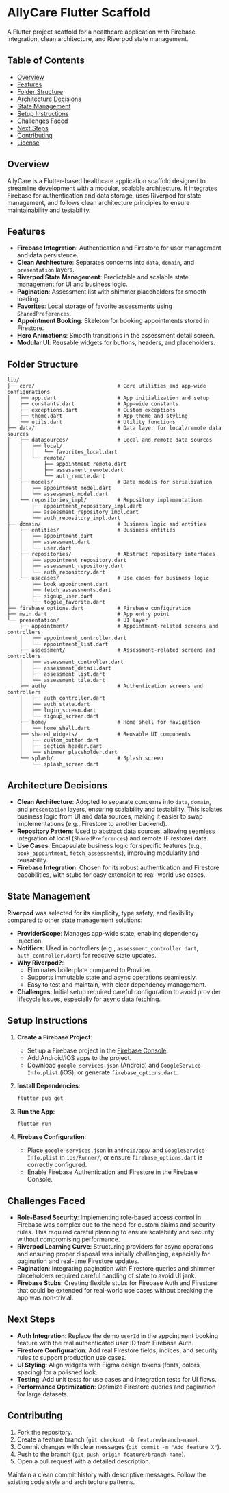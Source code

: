# AllyCare Flutter Scaffold

A Flutter project scaffold for a healthcare application with Firebase integration, clean architecture, and Riverpod state management.

## Table of Contents
- [Overview](#overview)
- [Features](#features)
- [Folder Structure](#folder-structure)
- [Architecture Decisions](#architecture-decisions)
- [State Management](#state-management)
- [Setup Instructions](#setup-instructions)
- [Challenges Faced](#challenges-faced)
- [Next Steps](#next-steps)
- [Contributing](#contributing)
- [License](#license)

## Overview
AllyCare is a Flutter-based healthcare application scaffold designed to streamline development with a modular, scalable architecture. It integrates Firebase for authentication and data storage, uses Riverpod for state management, and follows clean architecture principles to ensure maintainability and testability.

## Features
- **Firebase Integration**: Authentication and Firestore for user management and data persistence.
- **Clean Architecture**: Separates concerns into `data`, `domain`, and `presentation` layers.
- **Riverpod State Management**: Predictable and scalable state management for UI and business logic.
- **Pagination**: Assessment list with shimmer placeholders for smooth loading.
- **Favorites**: Local storage of favorite assessments using `SharedPreferences`.
- **Appointment Booking**: Skeleton for booking appointments stored in Firestore.
- **Hero Animations**: Smooth transitions in the assessment detail screen.
- **Modular UI**: Reusable widgets for buttons, headers, and placeholders.

## Folder Structure
```
lib/
├── core/                           # Core utilities and app-wide configurations
│   ├── app.dart                    # App initialization and setup
│   ├── constants.dart              # App-wide constants
│   ├── exceptions.dart             # Custom exceptions
│   ├── theme.dart                  # App theme and styling
│   └── utils.dart                  # Utility functions
├── data/                           # Data layer for local/remote data sources
│   ├── datasources/                # Local and remote data sources
│   │   ├── local/
│   │   │   └── favorites_local.dart
│   │   └── remote/
│   │       ├── appointment_remote.dart
│   │       ├── assessment_remote.dart
│   │       └── auth_remote.dart
│   ├── models/                     # Data models for serialization
│   │   ├── appointment_model.dart
│   │   └── assessment_model.dart
│   └── repositories_impl/          # Repository implementations
│       ├── appointment_repository_impl.dart
│       ├── assessment_repository_impl.dart
│       └── auth_repository_impl.dart
├── domain/                         # Business logic and entities
│   ├── entities/                   # Business entities
│   │   ├── appointment.dart
│   │   ├── assessment.dart
│   │   └── user.dart
│   ├── repositories/               # Abstract repository interfaces
│   │   ├── appointment_repository.dart
│   │   ├── assessment_repository.dart
│   │   └── auth_repository.dart
│   └── usecases/                   # Use cases for business logic
│       ├── book_appointment.dart
│       ├── fetch_assessments.dart
│       ├── signup_user.dart
│       └── toggle_favorite.dart
├── firebase_options.dart           # Firebase configuration
├── main.dart                       # App entry point
└── presentation/                   # UI layer
    ├── appointment/                # Appointment-related screens and controllers
    │   ├── appointment_controller.dart
    │   └── appointment_list.dart
    ├── assessment/                 # Assessment-related screens and controllers
    │   ├── assessment_controller.dart
    │   ├── assessment_detail.dart
    │   ├── assessment_list.dart
    │   └── assessment_tile.dart
    ├── auth/                       # Authentication screens and controllers
    │   ├── auth_controller.dart
    │   ├── auth_state.dart
    │   ├── login_screen.dart
    │   └── signup_screen.dart
    ├── home/                       # Home shell for navigation
    │   └── home_shell.dart
    ├── shared_widgets/             # Reusable UI components
    │   ├── custom_button.dart
    │   ├── section_header.dart
    │   └── shimmer_placeholder.dart
    └── splash/                     # Splash screen
        └── splash_screen.dart
```

## Architecture Decisions
- **Clean Architecture**: Adopted to separate concerns into `data`, `domain`, and `presentation` layers, ensuring scalability and testability. This isolates business logic from UI and data sources, making it easier to swap implementations (e.g., Firestore to another backend).
- **Repository Pattern**: Used to abstract data sources, allowing seamless integration of local (`SharedPreferences`) and remote (Firestore) data.
- **Use Cases**: Encapsulate business logic for specific features (e.g., `book_appointment`, `fetch_assessments`), improving modularity and reusability.
- **Firebase Integration**: Chosen for its robust authentication and Firestore capabilities, with stubs for easy extension to real-world use cases.

## State Management
**Riverpod** was selected for its simplicity, type safety, and flexibility compared to other state management solutions:
- **ProviderScope**: Manages app-wide state, enabling dependency injection.
- **Notifiers**: Used in controllers (e.g., `assessment_controller.dart`, `auth_controller.dart`) for reactive state updates.
- **Why Riverpod?**:
  - Eliminates boilerplate compared to Provider.
  - Supports immutable state and async operations seamlessly.
  - Easy to test and maintain, with clear dependency management.
- **Challenges**: Initial setup required careful configuration to avoid provider lifecycle issues, especially for async data fetching.

## Setup Instructions
1. **Create a Firebase Project**:
   - Set up a Firebase project in the [Firebase Console](https://console.firebase.google.com/).
   - Add Android/iOS apps to the project.
   - Download `google-services.json` (Android) and `GoogleService-Info.plist` (iOS), or generate `firebase_options.dart`.

2. **Install Dependencies**:
   ```bash
   flutter pub get
   ```

3. **Run the App**:
   ```bash
   flutter run
   ```

4. **Firebase Configuration**:
   - Place `google-services.json` in `android/app/` and `GoogleService-Info.plist` in `ios/Runner/`, or ensure `firebase_options.dart` is correctly configured.
   - Enable Firebase Authentication and Firestore in the Firebase Console.

## Challenges Faced
- **Role-Based Security**: Implementing role-based access control in Firebase was complex due to the need for custom claims and security rules. This required careful planning to ensure scalability and security without compromising performance.
- **Riverpod Learning Curve**: Structuring providers for async operations and ensuring proper disposal was initially challenging, especially for pagination and real-time Firestore updates.
- **Pagination**: Integrating pagination with Firestore queries and shimmer placeholders required careful handling of state to avoid UI jank.
- **Firebase Stubs**: Creating flexible stubs for Firebase Auth and Firestore that could be extended for real-world use cases without breaking the app was non-trivial.

## Next Steps
- **Auth Integration**: Replace the demo `userId` in the appointment booking feature with the real authenticated user ID from Firebase Auth.
- **Firestore Configuration**: Add real Firestore fields, indices, and security rules to support production use cases.
- **UI Styling**: Align widgets with Figma design tokens (fonts, colors, spacing) for a polished look.
- **Testing**: Add unit tests for use cases and integration tests for UI flows.
- **Performance Optimization**: Optimize Firestore queries and pagination for large datasets.

## Contributing
1. Fork the repository.
2. Create a feature branch (`git checkout -b feature/branch-name`).
3. Commit changes with clear messages (`git commit -m "Add feature X"`).
4. Push to the branch (`git push origin feature/branch-name`).
5. Open a pull request with a detailed description.

Maintain a clean commit history with descriptive messages. Follow the existing code style and architecture patterns.

